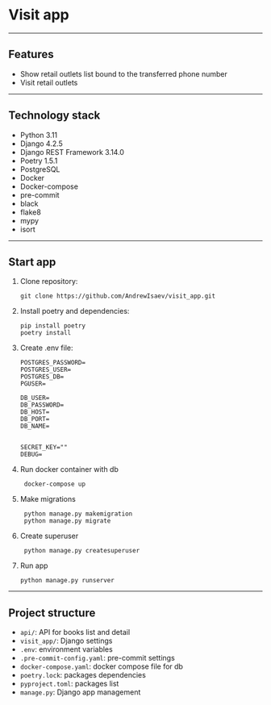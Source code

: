 # Visit app

***

## Features

- Show retail outlets list bound to the transferred phone number
- Visit retail outlets

***

## Technology stack

- Python 3.11
- Django 4.2.5
- Django REST Framework 3.14.0
- Poetry 1.5.1
- PostgreSQL
- Docker
- Docker-compose
- pre-commit
- black
- flake8
- mypy
- isort

***

## Start app

1. Clone repository:
    ```
   git clone https://github.com/AndrewIsaev/visit_app.git
   
2. Install poetry and dependencies:
    ``` 
   pip install poetry
   poetry install

3. Create .env file:
   ```
   POSTGRES_PASSWORD=
   POSTGRES_USER=
   POSTGRES_DB=
   PGUSER=

   DB_USER=
   DB_PASSWORD=
   DB_HOST=
   DB_PORT=
   DB_NAME=


   SECRET_KEY=""
   DEBUG=

4. Run docker container with db
   ```
    docker-compose up

5. Make migrations
   ```
    python manage.py makemigration
    python manage.py migrate

6. Create superuser
   ```
    python manage.py createsuperuser

7. Run app
   ```
   python manage.py runserver

***

## Project structure

- `api/`: API for books list and detail
- `visit_app/`: Django settings
- `.env`: environment variables
- `.pre-commit-config.yaml`: pre-commit settings
- `docker-compose.yaml`: docker compose file for db
- `poetry.lock`: packages dependencies
- `pyproject.toml`: packages list
- `manage.py`: Django app management
